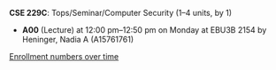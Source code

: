 **CSE 229C**: Tops/Seminar/Computer Security (1–4 units, by 1)

- **A00** (Lecture) at 12:00 pm–12:50 pm on Monday at EBU3B 2154 by Heninger, Nadia A (A15761761)

[Enrollment numbers over time](./CSE229C.tsv)
